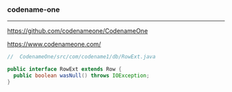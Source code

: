 ### codename-one
---
https://github.com/codenameone/CodenameOne

https://www.codenameone.com/

```java
//  CodenameOne/src/com/codename1/db/RowExt.java

public interface RowExt extends Row {
  public boolean wasNull() throws IOException;
}
```

```
```

```
```



